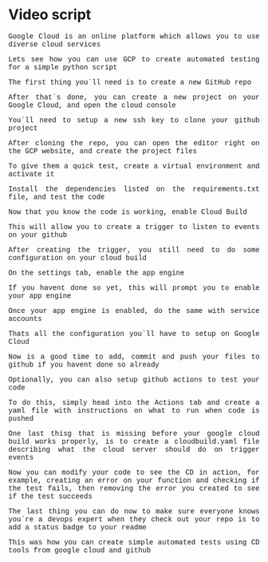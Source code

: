 # Video script

<div style="text-align: justify; text-justify: inter-word;font-family:Courier New">
  
Google Cloud is an online platform which allows you to use diverse cloud services

Lets see how you can use GCP to create automated testing for a simple python script

The first thing you`ll need is to create a new GitHub repo

After that`s done, you can create a new project on your Google Cloud, and open the cloud console

You`ll need to setup a new ssh key to clone your github project

After cloning the repo, you can open the editor right on the GCP website, and create the project files

To give them a quick test, create a virtual environment and activate it

Install the dependencies listed on the requirements.txt file, and test the code

Now that you know the code is working, enable Cloud Build 

This will allow you to create a trigger to listen to events on your github

After creating the trigger, you still need to do some configuration on your cloud build

On the settings tab, enable the app engine

If you havent done so yet, this will prompt you to enable your app engine

Once your app engine is enabled, do the same with service accounts

Thats all the configuration you`ll have to setup on Google Cloud

Now is a good time to add, commit and push your files to github if you havent done so already

Optionally, you can also setup github actions to test your code

To do this, simply head into the Actions tab and create a yaml file with instructions on what to run when code is pushed

One last thisg that is missing before your google cloud build works properly, is to create a cloudbuild.yaml file describing what the cloud server should do on trigger events

Now you can modify your code to see the CD in action, for example, creating an error on your function and checking if the test fails, then removing the error you created to see if the test succeeds

The last thing you can do now to make sure everyone knows you`re a devops expert when they check out your repo is to add a status badge to your readme

This was how you can create simple automated tests using CD tools from google cloud and github

</div>
